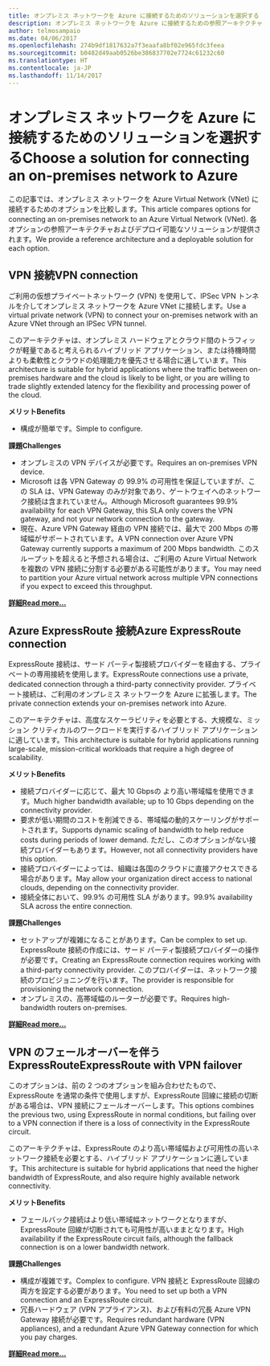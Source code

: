 ```yaml
---
title: オンプレミス ネットワークを Azure に接続するためのソリューションを選択する
description: オンプレミス ネットワークを Azure に接続するための参照アーキテクチャを比較します。
author: telmosampaio
ms.date: 04/06/2017
ms.openlocfilehash: 274b9df1817632a7f3eaafa8bf02e965fdc3feea
ms.sourcegitcommit: b0482d49aab0526be386837702e7724c61232c60
ms.translationtype: HT
ms.contentlocale: ja-JP
ms.lasthandoff: 11/14/2017
---
```

# <a name="choose-a-solution-for-connecting-an-on-premises-network-to-azure"></a><span data-ttu-id="a2f99-103">オンプレミス ネットワークを Azure に接続するためのソリューションを選択する</span><span class="sxs-lookup"><span data-stu-id="a2f99-103">Choose a solution for connecting an on-premises network to Azure</span></span>

<span data-ttu-id="a2f99-104">この記事では、オンプレミス ネットワークを Azure Virtual Network (VNet) に接続するためのオプションを比較します。</span><span class="sxs-lookup"><span data-stu-id="a2f99-104">This article compares options for connecting an on-premises network to an Azure Virtual Network (VNet).</span></span> <span data-ttu-id="a2f99-105">各オプションの参照アーキテクチャおよびデプロイ可能なソリューションが提供されます。</span><span class="sxs-lookup"><span data-stu-id="a2f99-105">We provide a reference architecture and a deployable solution for each option.</span></span>

## <a name="vpn-connection"></a><span data-ttu-id="a2f99-106">VPN 接続</span><span class="sxs-lookup"><span data-stu-id="a2f99-106">VPN connection</span></span>

<span data-ttu-id="a2f99-107">ご利用の仮想プライベートネットワーク (VPN) を使用して、IPSec VPN トンネルを介してオンプレミス ネットワークを Azure VNet に接続します。</span><span class="sxs-lookup"><span data-stu-id="a2f99-107">Use a virtual private network (VPN) to connect your on-premises network with an Azure VNet through an IPSec VPN tunnel.</span></span>

<span data-ttu-id="a2f99-108">このアーキテクチャは、オンプレミス ハードウェアとクラウド間のトラフィックが軽量であると考えられるハイブリッド アプリケーション、または待機時間よりも柔軟性とクラウドの処理能力を優先させる場合に適しています。</span><span class="sxs-lookup"><span data-stu-id="a2f99-108">This architecture is suitable for hybrid applications where the traffic between on-premises hardware and the cloud is likely to be light, or you are willing to trade slightly extended latency for the flexibility and processing power of the cloud.</span></span>

<span data-ttu-id="a2f99-109">**メリット**</span><span class="sxs-lookup"><span data-stu-id="a2f99-109">**Benefits**</span></span>

- <span data-ttu-id="a2f99-110">構成が簡単です。</span><span class="sxs-lookup"><span data-stu-id="a2f99-110">Simple to configure.</span></span>

<span data-ttu-id="a2f99-111">**課題**</span><span class="sxs-lookup"><span data-stu-id="a2f99-111">**Challenges**</span></span>

- <span data-ttu-id="a2f99-112">オンプレミスの VPN デバイスが必要です。</span><span class="sxs-lookup"><span data-stu-id="a2f99-112">Requires an on-premises VPN device.</span></span>
- <span data-ttu-id="a2f99-113">Microsoft は各 VPN Gateway の 99.9% の可用性を保証していますが、この SLA は、VPN Gateway のみが対象であり、ゲートウェイへのネットワーク接続は含まれていません。</span><span class="sxs-lookup"><span data-stu-id="a2f99-113">Although Microsoft guarantees 99.9% availability for each VPN Gateway, this SLA only covers the VPN gateway, and not your network connection to the gateway.</span></span>
- <span data-ttu-id="a2f99-114">現在、Azure VPN Gateway 経由の VPN 接続では、最大で 200 Mbps の帯域幅がサポートされています。</span><span class="sxs-lookup"><span data-stu-id="a2f99-114">A VPN connection over Azure VPN Gateway currently supports a maximum of 200 Mbps bandwidth.</span></span> <span data-ttu-id="a2f99-115">このスループットを超えると予想される場合は、ご利用の Azure Virtual Network を複数の VPN 接続に分割する必要がある可能性があります。</span><span class="sxs-lookup"><span data-stu-id="a2f99-115">You may need to partition your Azure virtual network across multiple VPN connections if you expect to exceed this throughput.</span></span>

<span data-ttu-id="a2f99-116">**[詳細][vpn]**</span><span class="sxs-lookup"><span data-stu-id="a2f99-116">**[Read more...][vpn]**</span></span>

## <a name="azure-expressroute-connection"></a><span data-ttu-id="a2f99-117">Azure ExpressRoute 接続</span><span class="sxs-lookup"><span data-stu-id="a2f99-117">Azure ExpressRoute connection</span></span>

<span data-ttu-id="a2f99-118">ExpressRoute 接続は、サード パーティ製接続プロバイダーを経由する、プライベートの専用接続を使用します。</span><span class="sxs-lookup"><span data-stu-id="a2f99-118">ExpressRoute connections use a private, dedicated connection through a third-party connectivity provider.</span></span> <span data-ttu-id="a2f99-119">プライベート接続は、ご利用のオンプレミス ネットワークを Azure に拡張します。</span><span class="sxs-lookup"><span data-stu-id="a2f99-119">The private connection extends your on-premises network into Azure.</span></span> 

<span data-ttu-id="a2f99-120">このアーキテクチャは、高度なスケーラビリティを必要とする、大規模な、ミッション クリティカルのワークロードを実行するハイブリッド アプリケーションに適しています。</span><span class="sxs-lookup"><span data-stu-id="a2f99-120">This architecture is suitable for hybrid applications running large-scale, mission-critical workloads that require a high degree of scalability.</span></span> 

<span data-ttu-id="a2f99-121">**メリット**</span><span class="sxs-lookup"><span data-stu-id="a2f99-121">**Benefits**</span></span>

- <span data-ttu-id="a2f99-122">接続プロバイダーに応じて、最大 10 Gbpsの より高い帯域幅を使用できます。</span><span class="sxs-lookup"><span data-stu-id="a2f99-122">Much higher bandwidth available; up to 10 Gbps depending on the connectivity provider.</span></span>
- <span data-ttu-id="a2f99-123">要求が低い期間のコストを削減できる、帯域幅の動的スケーリングがサポートされます。</span><span class="sxs-lookup"><span data-stu-id="a2f99-123">Supports dynamic scaling of bandwidth to help reduce costs during periods of lower demand.</span></span> <span data-ttu-id="a2f99-124">ただし、このオプションがない接続プロバイダーもあります。</span><span class="sxs-lookup"><span data-stu-id="a2f99-124">However, not all connectivity providers have this option.</span></span>
- <span data-ttu-id="a2f99-125">接続プロバイダーによっては、組織は各国のクラウドに直接アクセスできる場合があります。</span><span class="sxs-lookup"><span data-stu-id="a2f99-125">May allow your organization direct access to national clouds, depending on the connectivity provider.</span></span>
- <span data-ttu-id="a2f99-126">接続全体において、99.9% の可用性 SLA があります。</span><span class="sxs-lookup"><span data-stu-id="a2f99-126">99.9% availability SLA across the entire connection.</span></span>

<span data-ttu-id="a2f99-127">**課題**</span><span class="sxs-lookup"><span data-stu-id="a2f99-127">**Challenges**</span></span>

- <span data-ttu-id="a2f99-128">セットアップが複雑になることがあります。</span><span class="sxs-lookup"><span data-stu-id="a2f99-128">Can be complex to set up.</span></span> <span data-ttu-id="a2f99-129">ExpressRoute 接続の作成には、サード パーティ製接続プロバイダーの操作が必要です。</span><span class="sxs-lookup"><span data-stu-id="a2f99-129">Creating an ExpressRoute connection requires working with a third-party connectivity provider.</span></span> <span data-ttu-id="a2f99-130">このプロバイダーは、ネットワーク接続のプロビジョニングを行います。</span><span class="sxs-lookup"><span data-stu-id="a2f99-130">The provider is responsible for provisioning the network connection.</span></span>
- <span data-ttu-id="a2f99-131">オンプレミスの、高帯域幅のルーターが必要です。</span><span class="sxs-lookup"><span data-stu-id="a2f99-131">Requires high-bandwidth routers on-premises.</span></span>

<span data-ttu-id="a2f99-132">**[詳細][expressroute]**</span><span class="sxs-lookup"><span data-stu-id="a2f99-132">**[Read more...][expressroute]**</span></span>

## <a name="expressroute-with-vpn-failover"></a><span data-ttu-id="a2f99-133">VPN のフェールオーバーを伴う ExpressRoute</span><span class="sxs-lookup"><span data-stu-id="a2f99-133">ExpressRoute with VPN failover</span></span>

<span data-ttu-id="a2f99-134">このオプションは、前の 2 つのオプションを組み合わせたもので、ExpressRoute を通常の条件で使用しますが、ExpressRoute 回線に接続の切断がある場合は、VPN 接続にフェールオーバーします。</span><span class="sxs-lookup"><span data-stu-id="a2f99-134">This options combines the previous two, using ExpressRoute in normal conditions, but failing over to a VPN connection if there is a loss of connectivity in the ExpressRoute circuit.</span></span>

<span data-ttu-id="a2f99-135">このアーキテクチャは、ExpressRoute のより高い帯域幅および可用性の高いネットワーク接続を必要とする、ハイブリッド アプリケーションに適しています。</span><span class="sxs-lookup"><span data-stu-id="a2f99-135">This architecture is suitable for hybrid applications that need the higher bandwidth of ExpressRoute, and also require highly available network connectivity.</span></span> 

<span data-ttu-id="a2f99-136">**メリット**</span><span class="sxs-lookup"><span data-stu-id="a2f99-136">**Benefits**</span></span>

- <span data-ttu-id="a2f99-137">フェールバック接続はより低い帯域幅ネットワークとなりますが、ExpressRoute 回線が切断されても可用性が高いままとなります。</span><span class="sxs-lookup"><span data-stu-id="a2f99-137">High availability if the ExpressRoute circuit fails, although the fallback connection is on a lower bandwidth network.</span></span>

<span data-ttu-id="a2f99-138">**課題**</span><span class="sxs-lookup"><span data-stu-id="a2f99-138">**Challenges**</span></span>

- <span data-ttu-id="a2f99-139">構成が複雑です。</span><span class="sxs-lookup"><span data-stu-id="a2f99-139">Complex to configure.</span></span> <span data-ttu-id="a2f99-140">VPN 接続と ExpressRoute 回線の両方を設定する必要があります。</span><span class="sxs-lookup"><span data-stu-id="a2f99-140">You need to set up both a VPN connection and an ExpressRoute circuit.</span></span>
- <span data-ttu-id="a2f99-141">冗長ハードウェア (VPN アプライアンス)、および有料の冗長 Azure VPN Gateway 接続が必要です。</span><span class="sxs-lookup"><span data-stu-id="a2f99-141">Requires redundant hardware (VPN appliances), and a redundant Azure VPN Gateway connection for which you pay charges.</span></span>

<span data-ttu-id="a2f99-142">**[詳細][expressroute-vpn-failover]**</span><span class="sxs-lookup"><span data-stu-id="a2f99-142">**[Read more...][expressroute-vpn-failover]**</span></span>

<!-- links -->
[expressroute]: ./expressroute.md
[expressroute-vpn-failover]: ./expressroute-vpn-failover.md
[vpn]: ./vpn.md